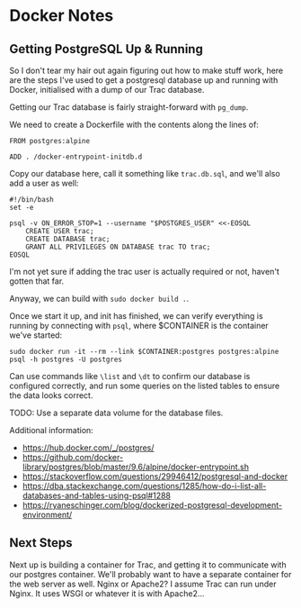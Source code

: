 Docker Notes
============

Getting PostgreSQL Up & Running
-------------------------------

So I don't tear my hair out again figuring out how to make stuff work, here are the steps
I've used to get a postgresql database up and running with Docker, initialised with a
dump of our Trac database.

Getting our Trac database is fairly straight-forward with `pg_dump`.

We need to create a Dockerfile with the contents along the lines of:

```
FROM postgres:alpine

ADD . /docker-entrypoint-initdb.d
```

Copy our database here, call it something like `trac.db.sql`, and we'll also add a user as well:

```
#!/bin/bash
set -e

psql -v ON_ERROR_STOP=1 --username "$POSTGRES_USER" <<-EOSQL
    CREATE USER trac;
    CREATE DATABASE trac;
    GRANT ALL PRIVILEGES ON DATABASE trac TO trac;
EOSQL
```

I'm not yet sure if adding the trac user is actually required or not, haven't gotten that far.

Anyway, we can build with `sudo docker build .`.

Once we start it up, and init has finished, we can verify everything is running by connecting
with `psql`, where $CONTAINER is the container we've started:

```
sudo docker run -it --rm --link $CONTAINER:postgres postgres:alpine psql -h postgres -U postgres
```

Can use commands like `\list` and `\dt` to confirm our database is configured correctly, and run
some queries on the listed tables to ensure the data looks correct.

TODO: Use a separate data volume for the database files.

Additional information:
- https://hub.docker.com/_/postgres/
- https://github.com/docker-library/postgres/blob/master/9.6/alpine/docker-entrypoint.sh
- https://stackoverflow.com/questions/29946412/postgresql-and-docker
- https://dba.stackexchange.com/questions/1285/how-do-i-list-all-databases-and-tables-using-psql#1288
- https://ryaneschinger.com/blog/dockerized-postgresql-development-environment/

Next Steps
----------

Next up is building a container for Trac, and getting it to communicate with our postgres
container. We'll probably want to have a separate container for the web server as well. Nginx
or Apache2? I assume Trac can run under Nginx. It uses WSGI or whatever it is with Apache2...

